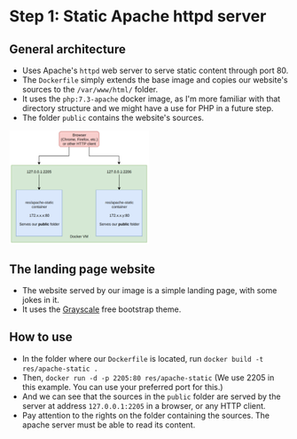 # Step 1: Static Apache httpd server

## General architecture

- Uses Apache's `httpd` web server to serve static content through port 80.
- The `Dockerfile` simply extends the base image and copies our website's sources to the `/var/www/html/` folder.
- It uses the `php:7.3-apache` docker image, as I'm more familiar with that directory structure and we might have a use for PHP in a future step.
- The folder `public` contains the website's sources.

<!-- ![Architecture diagram](../img/apache-static.png) -->
<img src="../img/apache-static.png" width="50%" height="50%">

## The landing page website

- The website served by our image is a simple landing page, with some jokes in it.
- It uses the [Grayscale](https://startbootstrap.com/previews/grayscale/) free bootstrap theme.

## How to use

- In the folder where our `Dockerfile` is located, run `docker build -t res/apache-static .`
- Then, `docker run -d -p 2205:80 res/apache-static` (We use 2205 in this example. You can use your preferred port for this.)
- And we can see that the sources in the `public` folder are served by the server at address `127.0.0.1:2205` in a browser, or any HTTP client.
- Pay attention to the rights on the folder containing the sources. The apache server must be able to read its content.